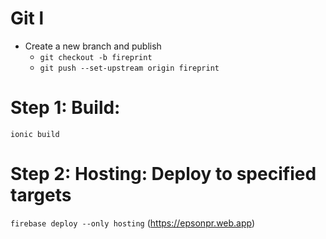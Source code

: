 # Git l
- Create a new branch and publish
    - `git checkout -b fireprint`
    - `git push --set-upstream origin fireprint`

# Step 1: Build: 
`ionic build`


# Step 2: Hosting: Deploy to specified targets
`firebase deploy --only hosting` (https://epsonpr.web.app)

